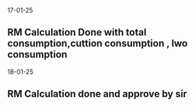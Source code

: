 <p>17-01-25</p>
<h2>RM Calculation Done with total consumption,cuttion consumption , lwo consumption</h2>

<p>18-01-25</p>
<h2>RM Calculation done and approve by sir</h2>
